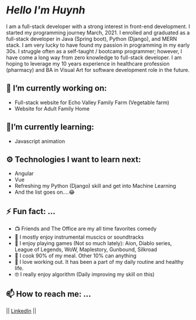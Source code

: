 # ***Hello I'm Huynh***
I am a full-stack developer with a strong interest in front-end development. I started my programming journey March, 2021. I enrolled and graduated as a full-stack developer in Java (Spring boot), Python (Django), and MERN stack. I am very lucky to have found my passion in programming in my early 30s. I struggle often as a self-taught / bootcamp programmer; however, I have come a long way from zero knowledge to full-stack developer. I am hoping to leverage my 10 years experience in healthcare profession (pharmacy) and BA in Visual Art for software development role in the future. 

 ## 🔭 I’m currently working on:
 - Full-stack website for Echo Valley Family Farm (Vegetable farm)
 - Website for Adult Family Home 
 
## 🌱I’m currently learning:
- Javascript animation

## ⚙ Technologies I want to learn next:
- Angular
- Vue
- Refreshing my Python (Django) skill and get into Machine Learning
- And the list goes  on....😂
## ⚡ Fun fact: ...
- :tv: Friends and The Office are my all time favorites comedy
- :violin: I mostly enjoy instrumental muscics or soundtracks
- :grimacing: I enjoy playing games (Not so much lately): Aion, Diablo series, League of Legends, WoW, Maplestory, Gunbound, Silkroad
- :poultry_leg: I cook 90% of my meal. Other 10% can anything
- :muscle: I love working out. It has been a part of  my daily routine and healthy life.
- 🤓 I really enjoy algorithm (Daily improving my skill on this)


## 📫 How to reach me: ...
 ||
 [LinkedIn](https://www.linkedin.com/in/huynhtnguyen/ "Huynh's LinkedIn Profile")
 ||
 
<!--
- 🌱 I’m currently learning Python
- 👯 I’m looking to collaborate on React/Python
- 🤔 I’m looking for help with 
- 💬 Ask me about ...
- 📫 How to reach me: ...
- 😄 Pronouns: ...
- ⚡ Fun fact: ...
 -->

